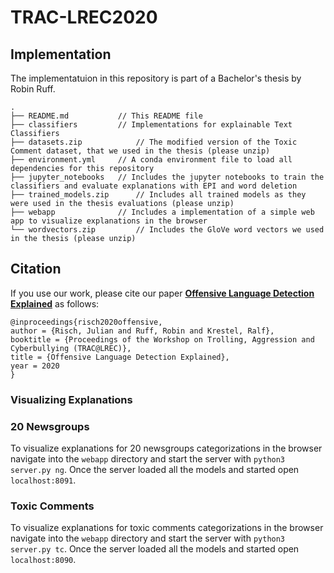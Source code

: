 # TRAC-LREC2020

## Implementation
The implementatuion in this repository is part of a Bachelor's thesis by Robin Ruff.

```
.
├── README.md           // This README file
├── classifiers         // Implementations for explainable Text Classifiers
├── datasets.zip            // The modified version of the Toxic Comment dataset, that we used in the thesis (please unzip)
├── environment.yml     // A conda environment file to load all dependencies for this repository
├── jupyter_notebooks   // Includes the jupyter notebooks to train the classifiers and evaluate explanations with EPI and word deletion
├── trained_models.zip      // Includes all trained models as they were used in the thesis evaluations (please unzip)
├── webapp              // Includes a implementation of a simple web app to visualize explanations in the browser 
└── wordvectors.zip         // Includes the GloVe word vectors we used in the thesis (please unzip)
```

## Citation

If you use our work, please cite our paper [**Offensive Language Detection Explained**](https://github.com/julian-risch/TRAC-LREC2020/raw/master/risch2020offensive.pdf) as follows:

    @inproceedings{risch2020offensive,
    author = {Risch, Julian and Ruff, Robin and Krestel, Ralf},
  	booktitle = {Proceedings of the Workshop on Trolling, Aggression and Cyberbullying (TRAC@LREC)},
  	title = {Offensive Language Detection Explained},
  	year = 2020
    }

### Visualizing Explanations

### 20 Newsgroups

To visualize explanations for 20 newsgroups categorizations in the browser navigate into the `webapp` directory and start the server with `python3 server.py ng`.
Once the server loaded all the models and started open `localhost:8091`.

### Toxic Comments

To visualize explanations for toxic comments categorizations in the browser navigate into the `webapp` directory and start the server with `python3 server.py tc`.
Once the server loaded all the models and started open `localhost:8090`.
